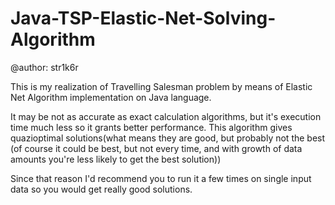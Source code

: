 # Java-TSP-Elastic-Net-Solving-Algorithm

@author: str1k6r

This is my realization of Travelling Salesman problem by means of Elastic Net Algorithm implementation on Java language.

It may be not as accurate as exact calculation algorithms, but it's execution time much less so it grants better performance.
This algorithm gives quazioptimal solutions(what means they are good, but probably not the best
(of course it could be best, but not every time, and with growth of data amounts you're less likely to get the best solution))

Since that reason I'd recommend you to run it a few times on single input data so you would get really good solutions.
